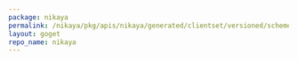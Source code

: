 ```yaml
---
package: nikaya
permalink: /nikaya/pkg/apis/nikaya/generated/clientset/versioned/scheme
layout: goget
repo_name: nikaya
---
```

